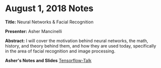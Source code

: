 # August 1, 2018 Notes

**Title:** Neural Networks & Facial Recognition

**Presenter:** Asher Mancinelli

**Abstract:** I will cover the motivation behind neural networks, the math, history, and theory behind them, and how they are used today, specifically in the area of facial recognition and image processing.

**Asher's Notes and Slides** [Tensorflow-Talk](https://github.com/ashermancinelli/tensorflow-talk)
